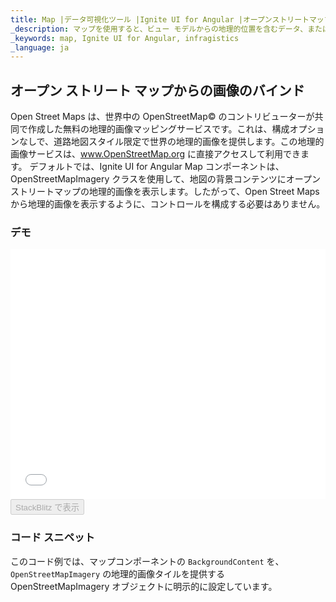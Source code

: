 ```yaml
---
title: Map |データ可視化ツール |Ignite UI for Angular |オープンストリートマップ |Infragistics
_description: マップを使用すると、ビュー モデルからの地理的位置を含むデータ、またはシェープ ファイルから地理的画像マップにロードされた地理空間データを表示できます。
_keywords: map, Ignite UI for Angular, infragistics
_language: ja
---
```


## オープン ストリート マップからの画像のバインド

Open Street Maps は、世界中の OpenStreetMap© のコントリビューターが共同で作成した無料の地理的画像マッピングサービスです。これは、構成オプションなしで、道路地図スタイル限定で世界の地理的画像を提供します。この地理的画像サービスは、<a href="http://www.openstreetmap.org" target="_blank">www.OpenStreetMap.org</a> に直接アクセスして利用できます。
デフォルトでは、Ignite UI for Angular Map コンポーネントは、OpenStreetMapImagery クラスを使用して、地図の背景コンテンツにオープンストリートマップの地理的画像を表示します。したがって、Open Street Maps から地理的画像を表示するように、コントロールを構成する必要はありません。

### デモ

<div class="sample-container" style="height: 400px">
    <iframe id="geo-map-binding-osm-imagery-iframe" src='{environment:demosBaseUrl}/maps/geo-map-binding-osm-imagery' width="100%" height="100%" seamless frameBorder="0" onload="onSampleIframeContentLoaded(this);"></iframe>
</div>
<div>
    <button data-localize="stackblitz" disabled class="stackblitz-btn"   data-iframe-id="geo-map-binding-osm-imagery-iframe" data-demos-base-url="{environment:demosBaseUrl}">StackBlitz で表示
    </button>
</div>

<div class="divider--half"></div>

### コード スニペット

このコード例では、マップコンポーネントの `BackgroundContent` を、`OpenStreetMapImagery` の地理的画像タイルを提供する OpenStreetMapImagery オブジェクトに明示的に設定しています。
